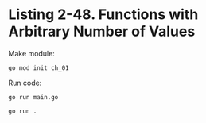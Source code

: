 # Listing 2-48. Functions with Arbitrary Number of Values
Make module:

```
go mod init ch_01 
```

Run code:

```
go run main.go
```

```
go run .
```